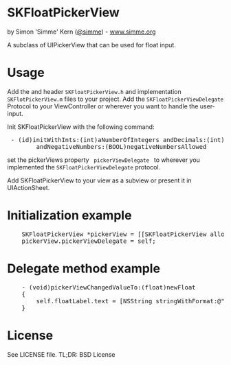 SKFloatPickerView
=================
by Simon 'Simme' Kern (<a href="http://www.twitter.com/0xsimme">@simme</a>) -  <a href="http://www.simme.org">www.simme.org</a>

A subclass of UIPickerView that can be used for float input.


Usage
=================
Add the  and header <code>SKFloatPickerView.h</code> and implementation <code>SKFlotPickerView.m</code> files to your project.
Add the <code>SKFloatPickerViewDelegate</code> Protocol to your ViewController or wherever you want to handle the user-input.
	
Init SKFloatPickerView with the following command:
<pre> - (id)initWithInts:(int)aNumberOfIntegers andDecimals:(int)aNumberOfDecimals
		andNegativeNumbers:(BOOL)negativeNumbersAllowed</pre>

set the pickerViews property <code> pickerViewDelegate </code> to wherever you implemented the <code>SKFloatPickerViewDelegate</code> protocol.

Add SKFloatPickerView to your view as a subview or present it in UIActionSheet.

Initialization example
=================
<pre>
	SKFloatPickerView *pickerView = [[SKFloatPickerView alloc]initWithInts:2 andDecimals:2 andNegativeNumbers:YES];
	pickerView.pickerViewDelegate = self;
</pre>

Delegate method example
=================
<pre>
	- (void)pickerViewChangedValueTo:(float)newFloat
	{
	    self.floatLabel.text = [NSString stringWithFormat:@"%2.2f",newFloat];
	}
</pre>

License
=================
See LICENSE file. TL;DR: BSD License